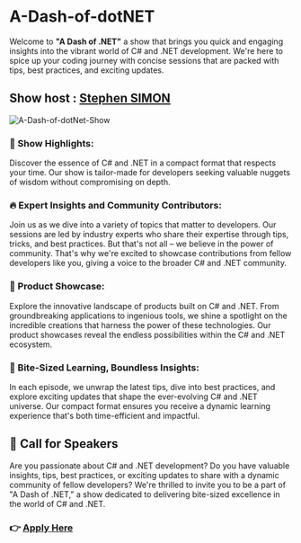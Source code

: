 # A-Dash-of-dotNET

Welcome to **"A Dash of .NET"** a show that brings you quick and engaging insights into the vibrant world of C# and .NET development. We're here to spice up your coding journey with concise sessions that are packed with tips, best practices, and exciting updates.

## Show host : [Stephen SIMON]([https://www.youtube.com/stephensimon](https://twitter.com/codewithsimon))

![A-Dash-of-dotNet-Show](https://github.com/codewithsimon/A-Dash-of-dotNET/assets/68376360/ea21f6f9-1517-462d-ae23-283889205d29)


### 🚀 Show Highlights:

Discover the essence of C# and .NET in a compact format that respects your time. Our show is tailor-made for developers seeking valuable nuggets of wisdom without compromising on depth.

### 🔥 Expert Insights and Community Contributors:

Join us as we dive into a variety of topics that matter to developers. Our sessions are led by industry experts who share their expertise through tips, tricks, and best practices. But that's not all – we believe in the power of community. That's why we're excited to showcase contributions from fellow developers like you, giving a voice to the broader C# and .NET community.

### 🌟 Product Showcase:

Explore the innovative landscape of products built on C# and .NET. From groundbreaking applications to ingenious tools, we shine a spotlight on the incredible creations that harness the power of these technologies. Our product showcases reveal the endless possibilities within the C# and .NET ecosystem.

### 🎯 Bite-Sized Learning, Boundless Insights:

In each episode, we unwrap the latest tips, dive into best practices, and explore exciting updates that shape the ever-evolving C# and .NET universe. Our compact format ensures you receive a dynamic learning experience that's both time-efficient and impactful.

## 📢 Call for Speakers

Are you passionate about C# and .NET development? Do you have valuable insights, tips, best practices, or exciting updates to share with a dynamic community of fellow developers? We're thrilled to invite you to be a part of "A Dash of .NET," a show dedicated to delivering bite-sized excellence in the world of C# and .NET.

### 👉 [Apply Here](https://sessionize.com/a-dash-of-dotnet/)
